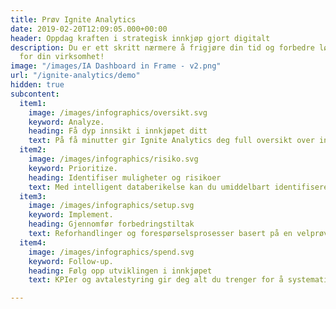 ```yaml
---
title: Prøv Ignite Analytics
date: 2019-02-20T12:09:05.000+00:00
header: Oppdag kraften i strategisk innkjøp gjort digitalt
description: Du er ett skritt nærmere å frigjøre din tid og forbedre lønnsomheten
  for din virksomhet!
image: "/images/IA Dashboard in Frame - v2.png"
url: "/ignite-analytics/demo"
hidden: true
subcontent:
  item1:
    image: /images/infographics/oversikt.svg
    keyword: Analyze.
    heading: Få dyp innsikt i innkjøpet ditt
    text: På få minutter gir Ignite Analytics deg full oversikt over innkjøpets sammensetning og utvikling
  item2:
    image: /images/infographics/risiko.svg
    keyword: Prioritize.
    heading: Identifiser muligheter og risikoer
    text: Med intelligent databerikelse kan du umiddelbart identifisere de største mulighetene og risikoene i din leverandørbase
  item3:
    image: /images/infographics/setup.svg
    keyword: Implement. 
    heading: Gjennomfør forbedringstiltak
    text: Reforhandlinger og forespørselsprosesser basert på en velprøvd tilnærming er klare til å implementeres - enkelt og effektivt
  item4:
    image: /images/infographics/spend.svg
    keyword: Follow-up. 
    heading: Følg opp utviklingen i innkjøpet
    text: KPIer og avtalestyring gir deg alt du trenger for å systematisk følge opp kjøpet, leverandører og avtaler over tid

---
```

<script>
  document.addEventListener('DOMContentLoaded', () => {
    hbspt.forms.create({
      portalId: "4304957",
      formId: "ec8bea86-3863-47f8-87f4-5130968cd023"
    });
  })

</script>